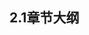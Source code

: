 
## 2.1章节大纲
	
<Markmap localtion="/markmap/environment/centos/chapter/centos7-outline5-chapter2.html"/>
